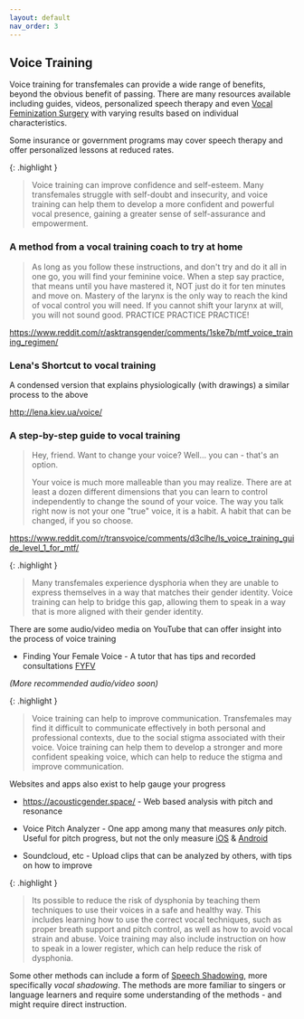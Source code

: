 ```yaml
---
layout: default
nav_order: 3
---
```


## Voice Training

Voice training for transfemales can provide a wide range of benefits, beyond the obvious benefit of passing. There are many resources available including guides, videos, personalized speech therapy and even [Vocal Feminization Surgery](https://my.clevelandclinic.org/health/treatments/21779-voice-feminization-surgery) with varying results based on individual characteristics.

Some insurance or government programs may cover speech therapy and offer personalized lessons at reduced rates.

{: .highlight }
> Voice training can improve confidence and self-esteem. Many transfemales struggle with self-doubt and insecurity, and voice training can help them to develop a more confident and powerful vocal presence, gaining a greater sense of self-assurance and empowerment.

### A method from a vocal training coach to try at home

> As long as you follow these instructions, and don't try and do it all in one go, you will find your feminine voice. When a step say practice, that means until you have mastered it, NOT just do it for ten minutes and move on. Mastery of the larynx is the only way to reach the kind of vocal control you will need. If you cannot shift your larynx at will, you will not sound good. PRACTICE PRACTICE PRACTICE!

https://www.reddit.com/r/asktransgender/comments/1ske7b/mtf_voice_training_regimen/

### Lena's Shortcut to vocal training

A condensed version that explains physiologically (with drawings) a similar process to the above

http://lena.kiev.ua/voice/


### A step-by-step guide to vocal training

> Hey, friend. Want to change your voice? Well... you can - that's an option.
>
> Your voice is much more malleable than you may realize. There are at least a dozen different dimensions that you can learn to control independently to change the sound of your voice. The way you talk right now is not your one "true" voice, it is a habit. A habit that can be changed, if you so choose.

https://www.reddit.com/r/transvoice/comments/d3clhe/ls_voice_training_guide_level_1_for_mtf/

{: .highlight }
> Many transfemales experience dysphoria when they are unable to express themselves in a way that matches their gender identity. Voice training can help to bridge this gap, allowing them to speak in a way that is more aligned with their gender identity.

There are some audio/video media on YouTube that can offer insight into the process of voice training

* Finding Your Female Voice - A tutor that has tips and recorded consultations [FYFV](https://www.youtube.com/watch?v=mO41CpUW7IM&list=UL5u399BgzMTs)

*(More recommended audio/video soon)*

{: .highlight }
> Voice training can help to improve communication. Transfemales may find it difficult to communicate effectively in both personal and professional contexts, due to the social stigma associated with their voice. Voice training can help them to develop a stronger and more confident speaking voice, which can help to reduce the stigma and improve communication.

Websites and apps also exist to help gauge your progress

* https://acousticgender.space/ - Web based analysis with pitch and resonance


* Voice Pitch Analyzer - One app among many that measures *only* pitch. Useful for pitch progress, but not the only measure
[iOS](https://apps.apple.com/us/app/voice-pitch-analyzer/id1302785788) & [Android](https://play.google.com/store/apps/details?id=de.lilithwittmann.voicepitchanalyzer&gl=US)

* Soundcloud, etc - Upload clips that can be analyzed by others, with tips on how to improve

{: .highlight }
> Its possible to reduce the risk of dysphonia by teaching them techniques to use their voices in a safe and healthy way. This includes learning how to use the correct vocal techniques, such as proper breath support and pitch control, as well as how to avoid vocal strain and abuse. Voice training may also include instruction on how to speak in a lower register, which can help reduce the risk of dysphonia.

Some other methods can include a form of [Speech Shadowing](https://en.wikipedia.org/wiki/Speech_shadowing), more specifically *vocal shadowing*. The methods are more familiar to singers or language learners and require some understanding of the methods - and might require direct instruction.